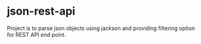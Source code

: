 # json-rest-api
Project is to parse json objects using jackson and providing filtering option for REST API end point.
